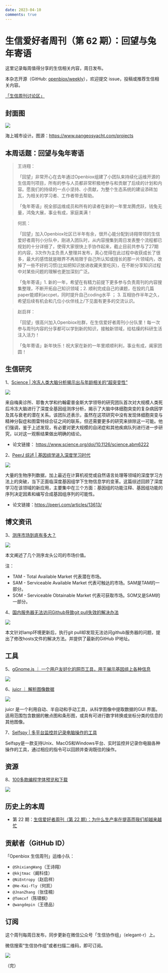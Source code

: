 ```yaml
---
date: 2023-04-10
comments: true
---
```


# 生信爱好者周刊（第 62 期）：回望与兔年寄语 

这里记录每周值得分享的生信相关内容，周日发布。

本杂志开源（GitHub: [openbiox/weekly](https://github.com/openbiox/weekly "openbiox/weekly")），欢迎提交 issue，投稿或推荐生信相关内容。

[「生信周刊讨论区」](https://github.com/openbiox/weekly/discussions "「生信周刊讨论区」")

## 封面图


![](https://files.mdnice.com/user/4331/879c8f41-c730-44a3-9e23-c63c90807825.png)

海上城市设计。图源：https://www.pangeosyacht.com/projects


## 本周话题：回望与兔年寄语 

> 王诗翔：
> 
> 「回望」非常开心在去年通过Openbiox组建了小团队来持续化运维开源的生信周刊项目，所有的参与人员都非常积极地参与和贡献了后续的计划和内容。愿我们的持续的一点小坚持、小贡献，为整个生态系统的建设添砖加瓦，为相关的学习者、工作者带去帮助。
>
>「兔年寄语」祝全部运维成员和所有的读者在新的一年里龙腾虎跃，钱兔无量，鸿兔大展，事业有成，家庭美满！

> 何凯：
> 
> 「回望」加入Openbiox社区已半年有余，很开心能分配到诗翔带领的生信爱好者周刊小分队中，刚进入团队时，从内容搜集到周日发表整个流程都已规划的十分详细了，使得大家很快上手协作起来，截止目前共参与了27期的内容，3次作为主负责人整理并发布，真心觉得在此过程中收获成长了很多，最大的感悟就是眼界不再局限于自己所认知或擅长的那一片领域内，改掉了一些不好的习惯(比如把知识放进收藏夹里吃灰)，在不断分享知识过程中对某些问题的理解也更加深刻广泛。
>
>「兔年寄语」1. 新的一年，希望在有精力前提下更多参与负责周刊的内容搜集整理，不断开拓自己知识领域；2. 顺利完成自己的课题，在投的几篇paper能顺利accpet，同时提升自己coding水平 ； 3. 互相协作半年之久，希望后续有机会和几位小伙伴线上/下见面有更多的交流认识。


> 赵启祥：
> 
> 「回望」很高兴加入Openbiox社群，在生信爱好者周刊小分队里！每一次参与周刊内容的分享都可以学到新的知识，接触新领域，给枯燥的科研生活注入活力！
>
>「兔年寄语」新年快乐！祝大家在新的一年里顺顺利利，事业有成，阖家团圆！


## 生信研究

1、[Science | 冷冻人类大脑分析揭示出与年龄相关的“超突变性”](https://mp.weixin.qq.com/s/0ecv-pOZjzbm3nzc2pJHNA)


![](https://files.mdnice.com/user/4331/01e267ab-a58d-40dc-967e-3ae6b410601e.png)


来自梅奥诊所、耶鲁大学和约翰霍普金斯大学领导的研究团队首次对大规模人类死后冷冻大脑进行了深度全基因组测序分析，揭示了大脑中体细胞突变的复杂病因学及其与衰老的潜在关系。该团队还表示，虽然在这项研究中没有发现体细胞突变与精神分裂症和图雷特综合征之间的联系，但还需要更多的研究来排除这一可能。他们强调，鉴于上述发现，有必要对更大规模的自闭症和其他疾病队列进行进一步研究，以对这一观察结果做出明确的结论。

- 论文链接： https://www.science.org/doi/10.1126/science.abm6222


2、[PeerJ 综述 | 基因组学进入深度学习时代](https://peerj.com/articles/13613/ "PeerJ 综述 | 基因组学进入深度学习时代")


![](https://files.mdnice.com/user/4331/4d75ae83-2c71-4f5e-9655-3d239b576b71.png)

大量的生物序列数据，加上最近在计算机视觉或自然语言处理等领域的深度学习方法上的突破，当下正面临深度基因组学下生物信息学的变革。这篇综述回顾了深度学习在该领域的新应用，主要集中在三个方面：基因组的功能注释、基因组功能的序列决定因素和编写合成基因组序列的可能性。

- 论文链接：https://peerj.com/articles/13613/


## 博文资讯

3、[测序市场到底有多大？](https://mp.weixin.qq.com/s/CznRYPZlfP7iJcSi9Wqv8Q)

![](https://files.mdnice.com/user/4331/5ab708a8-b4a3-48ec-8ad3-f498eb933de1.png)

本文阐述了几个测序龙头公司的市场价值。

注：

- TAM - Total Available Market 代表潜在市场。
- SAM - Serviceable Available Market 代表可触达的市场。SAM是TAM的一部分。
- SOM - Serviceable Obtainable Market 代表可获取市场。SOM又是SAM的一部分。

4、[国内服务器无法访问Github导致git pull失效的解决办法](https://iymark.com/computer/github-linux-cannot-access.html "国内服务器无法访问Github导致git pull失效的解决办法")


![](https://files.mdnice.com/user/4331/bbc886df-e0d1-4ae5-8732-77d7d8356f64.png)

本文针对lamp环境更新后，执行git pull却发现无法访问github服务器的问题，提出了修改hosts文件的解决方法。并提供了最新的GitHub IP地址。


## 工具

5、[gGnome.js ｜ 一个用户友好化的网页工具，用于展示基因组上各种信息](https://github.com/mskilab/gGnome.js "gGnome.js ｜ 一个用户友好化的网页工具，用于展示基因组上各种信息")


![](https://files.mdnice.com/user/4331/4c2c5a09-ed2b-4e36-ac31-b50cffedbce7.png)



6、[juicr ｜ 解析图像数据](https://github.com/mjlajeunesse/juicr "juicr ｜ 解析图像数据")


![](https://files.mdnice.com/user/4331/b159633c-5da2-46ee-a585-f613886022ff.png)


juicr 是一个利用自动、半自动和手动工具，从科学图像中提取数据的GUI 界面。适用范围包含数据的散点图和条形图，或具有可进行数字转换或坐标分类的信息的其他图像。

7、[Selfspy | 多平台监控并记录电脑操作的工具](https://github.com/selfspy/selfspy "Selfspy | 多平台监控并记录电脑操作的工具")

Selfspy是一款支持Unix、MacOS和Windows平台、实时监控并记录你电脑各种操作的工具，通过相应的指令可以回顾并查询既往的操作。

## 资源

8、[100多款编程字体预览和下载](https://www.programmingfonts.org/ "100多款编程字体预览和下载")

![](https://files.mdnice.com/user/4331/86712dcd-1e23-4c17-a84b-c61a28cea0cf.png)


## 历史上的本周

- 第 22 期：[生信爱好者周刊（第 22 期）：为什么生产率在提高而我们却越来越忙](https://mp.weixin.qq.com/s/gC5GkTGZsVvmfLdtlN8SaQ)

## 贡献者（GitHub ID）

「Openbiox 生信周刊」运维小队：

- `@ShixiangWang`（王诗翔）
- `@kkjtmac`（阚科佳）
- `@NiEntropy`（赵启祥）
- `@He-Kai-fly`（何凯）
- `@JnanZhang`（张佳楠）
- `@Tomcxf`（陈啸枫）
- `@wangdepin`（王德品）

## 订阅

这个周刊每周日发布，同步更新在微信公众号「生信协作组」（elegant-r）上。

微信搜索“生信协作组”或者扫描二维码，即可订阅。

![](https://cdn.nlark.com/yuque/0/2022/png/471931/1648306398708-897e7ad4-6008-40f8-9200-ddee834b09a7.png)

（完）

